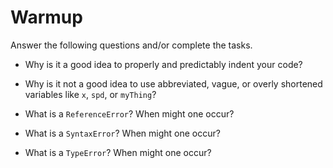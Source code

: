 # Warmup

Answer the following questions and/or complete the tasks.

- Why is it a good idea to properly and predictably indent your code?

- Why is it not a good idea to use abbreviated, vague, or overly shortened variables like `x`, `spd`, or `myThing`?

- What is a `ReferenceError`? When might one occur?

- What is a `SyntaxError`? When might one occur?

- What is a `TypeError`? When might one occur?
